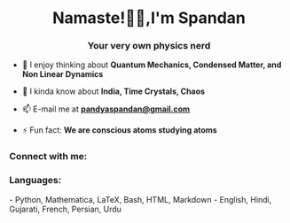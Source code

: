 <h1 align="center">Namaste!🙏🏽,I'm Spandan</h1>
<h3 align="center">Your very own physics nerd</h3>

- 🔭 I enjoy thinking about **Quantum Mechanics, Condensed Matter, and Non Linear Dynamics**

- 💬 I kinda know about **India, Time Crystals, Chaos**

- 📫 E-mail me at **pandyaspandan@gmail.com**

- ⚡ Fun fact: **We are conscious atoms studying atoms**

<h3 align="left">Connect with me:</h3>
<p align="left">
</p>

<h3 align="left">Languages:</h3>
- Python, Mathematica, LaTeX, Bash, HTML, Markdown
- English, Hindi, Gujarati, French, Persian, Urdu

